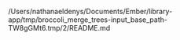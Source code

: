 /Users/nathanaeldenys/Documents/Ember/library-app/tmp/broccoli_merge_trees-input_base_path-TW8gGMt6.tmp/2/README.md